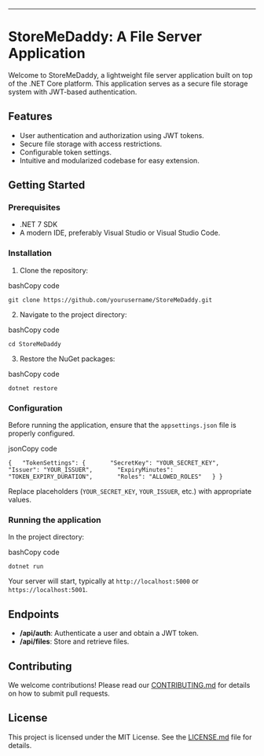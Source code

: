 * * *

StoreMeDaddy: A File Server Application
=======================================

Welcome to StoreMeDaddy, a lightweight file server application built on top of the .NET Core platform. This application serves as a secure file storage system with JWT-based authentication.

Features
--------

*   User authentication and authorization using JWT tokens.
*   Secure file storage with access restrictions.
*   Configurable token settings.
*   Intuitive and modularized codebase for easy extension.

Getting Started
---------------

### Prerequisites

*   .NET 7 SDK 
*   A modern IDE, preferably Visual Studio or Visual Studio Code.

### Installation

1.  Clone the repository:

bashCopy code

`git clone https://github.com/yourusername/StoreMeDaddy.git`

2.  Navigate to the project directory:

bashCopy code

`cd StoreMeDaddy`

3.  Restore the NuGet packages:

bashCopy code

`dotnet restore`

### Configuration

Before running the application, ensure that the `appsettings.json` file is properly configured.

jsonCopy code

`{   "TokenSettings": {       "SecretKey": "YOUR_SECRET_KEY",       "Issuer": "YOUR_ISSUER",       "ExpiryMinutes": "TOKEN_EXPIRY_DURATION",       "Roles": "ALLOWED_ROLES"   } }`

Replace placeholders (`YOUR_SECRET_KEY`, `YOUR_ISSUER`, etc.) with appropriate values.

### Running the application

In the project directory:

bashCopy code

`dotnet run`

Your server will start, typically at `http://localhost:5000` or `https://localhost:5001`.

Endpoints
---------

*   **/api/auth**: Authenticate a user and obtain a JWT token.
*   **/api/files**: Store and retrieve files.

Contributing
------------

We welcome contributions! Please read our [CONTRIBUTING.md](./CONTRIBUTING.md) for details on how to submit pull requests.

License
-------

This project is licensed under the MIT License. See the [LICENSE.md](./LICENSE.md) file for details.
